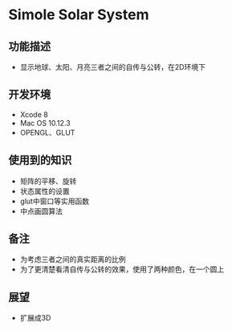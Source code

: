 # Simole Solar System

## 功能描述

* 显示地球、太阳、月亮三者之间的自传与公转，在2D环境下

## 开发环境

* Xcode 8
* Mac OS 10.12.3
* OPENGL、GLUT

## 使用到的知识

* 矩阵的平移、旋转
* 状态属性的设置
* glut中窗口等实用函数
* 中点画圆算法

## 备注

* 为考虑三者之间的真实距离的比例
* 为了更清楚看清自传与公转的效果，使用了两种颜色，在一个圆上

## 展望

* 扩展成3D

